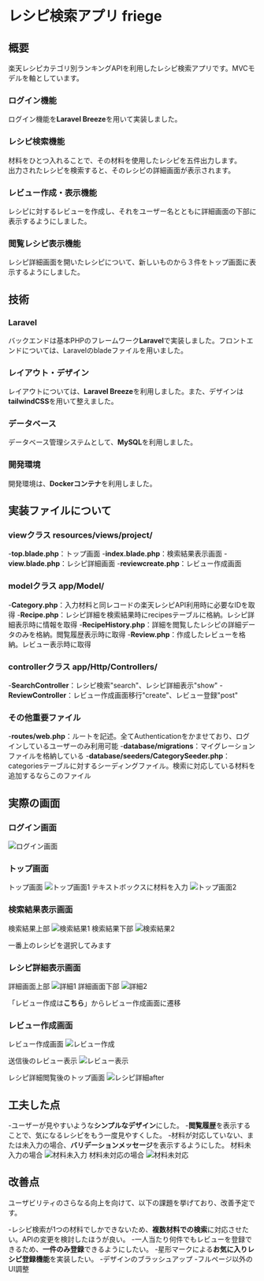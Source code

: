 # レシピ検索アプリ friege #
## 概要 ##
楽天レシピカテゴリ別ランキングAPIを利用したレシピ検索アプリです。MVCモデルを軸としています。

### ログイン機能 ###
ログイン機能を**Laravel Breeze**を用いて実装しました。

### レシピ検索機能 ###
材料をひとつ入れることで、その材料を使用したレシピを五件出力します。　　　　
出力されたレシピを検索すると、そのレシピの詳細画面が表示されます。

### レビュー作成・表示機能 ###
レシピに対するレビューを作成し、それをユーザー名とともに詳細画面の下部に表示するようにしました。

### 閲覧レシピ表示機能 ###
レシピ詳細画面を開いたレシピについて、新しいものから３件をトップ画面に表示するようにしました。

## 技術 ##
### Laravel ###
バックエンドは基本PHPのフレームワーク**Laravel**で実装しました。フロントエンドについては、Laravelのbladeファイルを用いました。

### レイアウト・デザイン ###
レイアウトについては、**Laravel Breeze**を利用しました。また、デザインは**tailwindCSS**を用いて整えました。

### データベース ###
データベース管理システムとして、**MySQL**を利用しました。

### 開発環境 ###
開発環境は、**Dockerコンテナ**を利用しました。

## 実装ファイルについて ##
### viewクラス resources/views/project/ ###
-**top.blade.php**：トップ画面
-**index.blade.php**：検索結果表示画面
-**view.blade.php**：レシピ詳細画面
-**reviewcreate.php**：レビュー作成画面

### modelクラス app/Model/ ###
-**Category.php**：入力材料と同レコードの楽天レシピAPI利用時に必要なIDを取得
-**Recipe.php**：レシピ詳細を検索結果時にrecipesテーブルに格納。レシピ詳細表示時に情報を取得
-**RecipeHistory.php**：詳細を閲覧したレシピの詳細データのみを格納。閲覧履歴表示時に取得
-**Review.php**：作成したレビューを格納。レビュー表示時に取得

### controllerクラス app/Http/Controllers/ ###
-**SearchController**：レシピ検索"search"、レシピ詳細表示"show"
-**ReviewController**：レビュー作成画面移行"create"、レビュー登録"post"

### その他重要ファイル ###
-**routes/web.php**：ルートを記述。全てAuthenticationをかませており、ログインしているユーザーのみ利用可能
-**database/migrations**：マイグレーションファイルを格納している
-**database/seeders/CategorySeeder.php**：categoriesテーブルに対するシーディングファイル。検索に対応している材料を追加するならこのファイル

## 実際の画面 ##
### ログイン画面 ###
![ログイン画面](public/images/login.png)

### トップ画面 ###
トップ画面
![トップ画面1](public/images/top1.png)
テキストボックスに材料を入力
![トップ画面2](public/images/top2.png)

### 検索結果表示画面 ###
検索結果上部
![検索結果1](public/images/search_result1.png)
検索結果下部
![検索結果2](public/images/search_result2.png)

一番上のレシピを選択してみます

### レシピ詳細表示画面 ###
詳細画面上部
![詳細1](public/images/recipe1.png)
詳細画面下部
![詳細2](public/images/recipe2.png)

「レビュー作成は**こちら**」からレビュー作成画面に遷移
### レビュー作成画面 ###
レビュー作成画面
![レビュー作成](public/images/review_create.png)

送信後のレビュー表示
![レビュー表示](public/images/recipe_after_review.png)

レシピ詳細閲覧後のトップ画面
![レシピ詳細after](public/images/top_after_view_recipe.png)

## 工夫した点 ##
-ユーザーが見やすいような**シンプルなデザイン**にした。
-**閲覧履歴**を表示することで、気になるレシピをもう一度見やすくした。
-材料が対応していない、または未入力の場合、**バリデーションメッセージ**を表示するようにした。
材料未入力の場合
![材料未入力](public/images/validation_no_ingredient.png)
材料未対応の場合
![材料未対応](public/images/validation_not_responsive.png)

## 改善点 ##
ユーザビリティのさらなる向上を向けて、以下の課題を挙げており、改善予定です。

-レシピ検索が1つの材料でしかできないため、**複数材料での検索**に対応させたい。APIの変更を検討したほうが良い。
-一人当たり何件でもレビューを登録できるため、**一件のみ登録**できるようにしたい。
-星形マークによる**お気に入りレシピ登録機能**を実装したい。
-デザインのブラッシュアップ
-フルページ以外のUI調整
